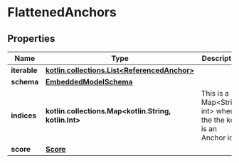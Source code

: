 
# FlattenedAnchors

## Properties
Name | Type | Description | Notes
------------ | ------------- | ------------- | -------------
**iterable** | [**kotlin.collections.List&lt;ReferencedAnchor&gt;**](ReferencedAnchor) |  | 
**schema** | [**EmbeddedModelSchema**](EmbeddedModelSchema) |  |  [optional]
**indices** | **kotlin.collections.Map&lt;kotlin.String, kotlin.Int&gt;** | This is a Map&lt;String, int&gt; where the the key is an Anchor id. |  [optional]
**score** | [**Score**](Score) |  |  [optional]



